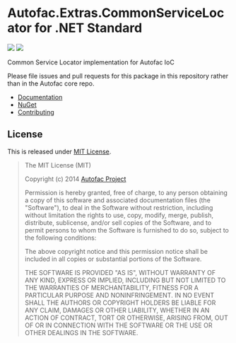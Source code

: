 # Autofac.Extras.CommonServiceLocator for .NET Standard #

[![](https://img.shields.io/nuget/dt/Aliencube.Autofac.Extras.CommonServiceLocator.svg)](https://www.nuget.org/packages/Aliencube.Autofac.Extras.CommonServiceLocator/)
[![](https://img.shields.io/nuget/v/Aliencube.Autofac.Extras.CommonServiceLocator.svg)](https://www.nuget.org/packages/Aliencube.Autofac.Extras.CommonServiceLocator/)

Common Service Locator implementation for Autofac IoC

Please file issues and pull requests for this package in this repository rather than in the Autofac core repo.

- [Documentation](http://autofac.readthedocs.io/en/latest/integration/csl.html)
- [NuGet](https://www.nuget.org/packages/Aliencube.Autofac.Extras.CommonServiceLocator/)
- [Contributing](http://autofac.readthedocs.io/en/latest/contributors.html)


## License ##

This is released under [MIT License](http://opensource.org/licenses/MIT).

> The MIT License (MIT)
> 
> Copyright (c) 2014 [Autofac Project](https://autofac.org/)
> 
> Permission is hereby granted, free of charge, to any person obtaining a copy of this software and associated documentation files (the "Software"), to deal in the Software without restriction, including without limitation the rights to use, copy, modify, merge, publish, distribute, sublicense, and/or sell copies of the Software, and to permit persons to whom the Software is
> furnished to do so, subject to the following conditions:
> 
> The above copyright notice and this permission notice shall be included in all copies or substantial portions of the Software.
> 
> THE SOFTWARE IS PROVIDED "AS IS", WITHOUT WARRANTY OF ANY KIND, EXPRESS OR IMPLIED, INCLUDING BUT NOT LIMITED TO THE WARRANTIES OF MERCHANTABILITY, FITNESS FOR A PARTICULAR PURPOSE AND NONINFRINGEMENT. IN NO EVENT SHALL THE AUTHORS OR COPYRIGHT HOLDERS BE LIABLE FOR ANY CLAIM, DAMAGES OR OTHER LIABILITY, WHETHER IN AN ACTION OF CONTRACT, TORT OR OTHERWISE, ARISING FROM, OUT OF OR IN CONNECTION WITH THE SOFTWARE OR THE USE OR OTHER DEALINGS IN THE SOFTWARE.
